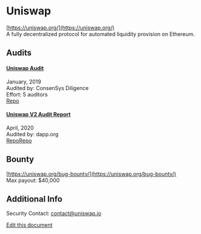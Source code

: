 
# Uniswap
  
[https://uniswap.org/](https://uniswap.org/)<br>
A fully decentralized protocol for automated liquidity provision on Ethereum.


## Audits



#### [Uniswap Audit](https://github.com/ConsenSys/Uniswap-audit-report-2018-12)

January, 2019<br>
Audited by: ConsenSys Diligence<br>Effort: 5 auditors<br>
[Repo](https://github.com/Uniswap/contracts-vyper)
      


#### [Uniswap V2 Audit Report](https://uniswap.org/audit.html)

April, 2020<br>
Audited by: dapp.org<br>
[Repo](https://github.com/Uniswap/uniswap-v2-core)[Repo](https://github.com/Uniswap/uniswap-v2-periphery)
      

  

## Bounty

[https://uniswap.org/bug-bounty/](https://uniswap.org/bug-bounty/)<br>
Max payout: $40,000


## Additional Info

Security Contact: contact@uniswap.io


[Edit this document](https://github.com/ConsenSys/blockchainSecurityDB/blob/master/projects/uniswap.json)